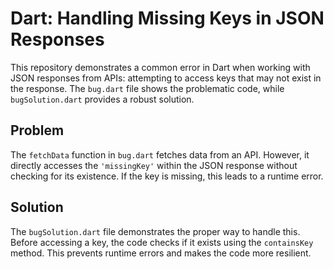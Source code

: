 # Dart: Handling Missing Keys in JSON Responses

This repository demonstrates a common error in Dart when working with JSON responses from APIs: attempting to access keys that may not exist in the response.  The `bug.dart` file shows the problematic code, while `bugSolution.dart` provides a robust solution.

## Problem

The `fetchData` function in `bug.dart` fetches data from an API.  However, it directly accesses the `'missingKey'` within the JSON response without checking for its existence. If the key is missing, this leads to a runtime error.

## Solution

The `bugSolution.dart` file demonstrates the proper way to handle this.  Before accessing a key, the code checks if it exists using the `containsKey` method. This prevents runtime errors and makes the code more resilient.
